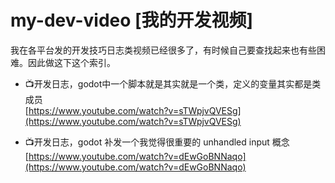 # my-dev-video [我的开发视频]
我在各平台发的开发技巧日志类视频已经很多了，有时候自己要查找起来也有些困难。因此做这下这个索引。


- 📺开发日志，godot中一个脚本就是其实就是一个类，定义的变量其实都是类成员  
[https://www.youtube.com/watch?v=sTWpjvQVESg](https://www.youtube.com/watch?v=sTWpjvQVESg)

- 📺开发日志，godot 补发一个我觉得很重要的 unhandled input 概念  
[https://www.youtube.com/watch?v=dEwGoBNNaqo](https://www.youtube.com/watch?v=dEwGoBNNaqo)

